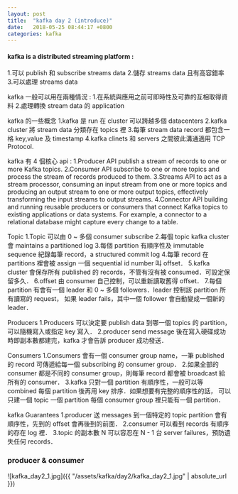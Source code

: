 ```yaml
---
layout: post
title:  "kafka day 2 (introduce)"
date:   2018-05-25 08:44:17 +0800
categories: kafka
---
```


#### kafka is a distributed streaming platform : 
1.可以 publish 和 subscribe streams data 
2.儲存 streams data 且有高容錯率
3.可以處理 streams data

kafka 一般可以用在兩種情況 : 
1.在系統與應用之前可即時性及可靠的互相取得資料
2.處理轉換 stream data 的 application

kafka 的一些概念
1.kafka 是 run 在 cluster 可以跨越多個 datacenters
2.kafka cluster 將 stream data 分類存在 topics 裡
3.每筆 stream data record 都包含一格 key,value 及 timestamp
4.kafka clinets 和 servers 之間彼此溝通適用 TCP Protocol.

kafka 有 4 個核心 api :
1.Producer API
  publish a stream of records to one or more Kafka topics.
2.Consumer API
  subscribe to one or more topics and process the stream of records produced to them.
3.Streams API
  to act as a stream processor, consuming an input stream from one or more topics and producing an output stream to one or more output topics, effectively transforming the input streams to output streams.
4.Connector API
  building and running reusable producers or consumers that connect Kafka topics to existing applications or data systems. For example, a connector to a relational database might capture every change to a table.


Topic
1.Topic 可以由 0 ~ 多個 consumer subscribe
2.每個 topic kafka cluster 會 maintains a partitioned log
3.每個 partition 有順序性及 immutable sequence 紀錄每筆 record，a structured commit log
4.每筆 record 在 partitions 裡會被 assign 一個 sequential id number 叫 offset．
5.kafka cluster 會保存所有 published 的 records，不管有沒有被 consumed．可設定保留多久．
6.offset 由 consumer 自己控制，可以重新讀取舊得 offset．
7.每個 partition 有會有一個 leader 和 0 ~ 多個 followers．leader 控制該 partition 所有讀寫的 request，
  如果 leader fails，其中一個 follower 會自動變成一個新的 leader．


Producers
1.Producers 可以決定要 publish data 到哪一個 topics 的 partition，可以隨機寫入或指定 key 寫入．
2.producer send message 後在寫入硬碟成功時即副本數都建完，kafka 才會告訴 producer 成功發送．

Consumers
1.Consumers 會有一個 consumer group name，一筆 published 的 record 可傳遞給每一個 subscribing 的 consumer group．
2.如果全部的 consumer 都是不同的 consumer group，則每筆 record 都會被 broadcast 給所有的 consumer．
3.kafka 只對一個 partition 有順序性，一般可以等 combined 每個 partition 後再用 key 排序．如果想要有完整的順序性的話，
  可以只建一個 topic 一個 partition 每個 consumer group 裡只能有一個 partition．

kafka Guarantees
1.producer 送 messages 到一個特定的 topic partition 會有順序性，先到的 offset 會再後到的前面．
2.consumer 可以看到 records 有順序的存在 log 裡．
3.topic 的副本數 N 可以容忍在 N - 1 台 server failures，預防遺失任何 records．


### producer & consumer
![kafka_day2_1.jpg]({{ "/assets/kafka/day2/kafka_day2_1.jpg" | absolute_url }})